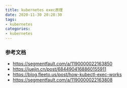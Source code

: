 ```yaml
---
title: kubernetes exec原理
date: 2020-11-30 20:28:30
tags:
- kubernetes
categories:
- kubernetes
---
```


### 参考文档

- https://segmentfault.com/a/1190000022163850
- https://juejin.cn/post/6844904168860155911
- https://blog.fleeto.us/post/how-kubectl-exec-works
- https://segmentfault.com/a/1190000022163808